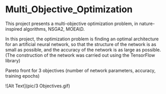 # Multi_Objective_Optimization

This project presents a multi-objective optimization problem, in nature-inspired algorithms, NSGA2, MOEA\D.

In this project, the optimization problem is finding an optimal architecture for an artificial neural network, so that the structure of the network is as small as possible, and the accuracy of the network is as large as possible. (The construction of the network was carried out using the TensorFlow library)

Pareto front for 3 objectives (number of network parameters, accuracy, training epochs)

![Alt Text](pic/3 Objectives.gif)
